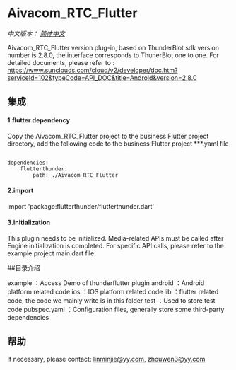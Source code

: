 # Aivacom_RTC_Flutter
*中文版本： [简体中文](README.md)*

Aivacom_RTC_Flutter version plug-in, based on ThunderBlot sdk version number is 2.8.0, the interface corresponds to ThunerBlot one to one.
For detailed documents, please refer to : https://www.sunclouds.com/cloud/v2/developer/doc.htm?serviceId=102&typeCode=API_DOC&title=Android&version=2.8.0

## 集成
#### 1.flutter dependency

Copy the Aivacom_RTC_Flutter project to the business Flutter project directory, add the following code to the business Flutter project ***.yaml file

```

dependencies:
    flutterthunder:
        path: ./Aivacom_RTC_Flutter

```

#### 2.import

import 'package:flutterthunder/flutterthunder.dart'

#### 3.initialization

This plugin needs to be initialized. Media-related APIs must be called after Engine initialization is completed. For specific API calls, please refer to the example project main.dart file

##目录介绍

example ：Access Demo of thunderflutter plugin
android ：Android platform related code
ios ：IOS platform related code
lib ：flutter related code, the code we mainly write is in this folder
test ：Used to store test code
pubspec.yaml ：Configuration files, generally store some third-party dependencies

## 帮助
If necessary, please contact: linminjie@yy.com, zhouwen3@yy.com

